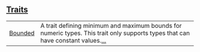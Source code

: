 
[Traits](./core-num-traits-bounded-traits.md)
 ---
| | |
|:---|:---|
| [Bounded](./core-num-traits-bounded-Bounded.md) | A trait defining minimum and maximum bounds for numeric types. This trait only supports types that can have constant values.[...](./core-num-traits-bounded-Bounded.md) |
